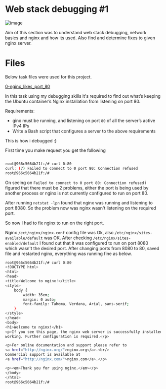 # Web stack debugging #1

![image](https://user-images.githubusercontent.com/44834632/130576818-d55f773a-83cb-4229-a464-fc033123f919.png)


Aim of this section was to understand web stack debugging, network basics and nginx and how its used. Also find and determine fixes to given nginx server.

# Files

Below task files were used for this project.

[0-nginx_likes_port_80](./0-nginx_likes_port_80)

In this task using my debugging skills it's required to find out what’s keeping the Ubuntu container’s Nginx installation from listening on port 80.

Requirements:

* ginx must be running, and listening on port `80` of all the server’s active IPv4 IPs
* Write a Bash script that configures a server to the above requirements

This is how i debugged :)

First time you make request you get the following

```.sh

root@966c5664b21f:/# curl 0:80
curl: (7) Failed to connect to 0 port 80: Connection refused
root@966c5664b21f:/#

```

On seeing on `Failed to connect to 0 port 80: Connection refused` i figured that there must be 2 problems, either the port is being used by another process or nginx is not currently configured to run on port 80.

After running `netstat -lpn` found that nginx was running and listening to port 8080. So the problem now was nginx wasn't listening on the required port.

So now I had to fix nginx to run on the right port.

Nginx `/ect/nginx/nginx.conf` config file was Ok, also `/etc/nginx/sites-available/default` was OK. After checking `/etc/nginx/sites-enabled/default` I found out that it was  configured to run on port 8080 which wasn't the desired port. After changing ports from 8080 to 80, saved file and restarted nginx, everything was running fine as below.

```.sh
root@966c5664b21f:/# curl 0:80
<!DOCTYPE html>
<html>
<head>
<title>Welcome to nginx!</title>
<style>
    body {
        width: 35em;
        margin: 0 auto;
        font-family: Tahoma, Verdana, Arial, sans-serif;
    }
</style>
</head>
<body>
<h1>Welcome to nginx!</h1>
<p>If you see this page, the nginx web server is successfully installed and
working. Further configuration is required.</p>

<p>For online documentation and support please refer to
<a href="http://nginx.org/">nginx.org</a>.<br/>
Commercial support is available at
<a href="http://nginx.com/">nginx.com</a>.</p>

<p><em>Thank you for using nginx.</em></p>
</body>
</html>
root@966c5664b21f:/#

```
